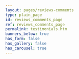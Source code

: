 ```yaml
---
layout: pages/reviews-comments
type: plain_page
id: reviews_comments_page
ref: reviews_comments_page
permalink: testimonials.htm
banners_below: true
has_form: false
has_gallery: false
has_carousel: true
---
```

